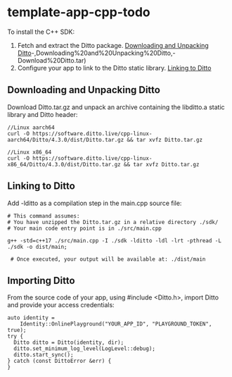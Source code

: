 # template-app-cpp-todo

To install the C++ SDK:
1. Fetch and extract the Ditto package. [Downloading and Unpacking Ditto](https://docs.ditto.live/installing-cpp#mNh1p:~:text=)-,Downloading%20and%20Unpacking%20Ditto,-Download%20Ditto.tar)
2. Configure your app to link to the Ditto static library. [Linking to Ditto](https://docs.ditto.live/installing-cpp#KF0yE:~:text=Add%20%2Dlditto%20as%20a%20compilation%20step%20in%20the%20main.cpp%20source%20file%3A)

## Downloading and Unpacking Ditto

Download Ditto.tar.gz and unpack an archive containing the libditto.a static library and Ditto header:

```
//Linux aarch64
curl -O https://software.ditto.live/cpp-linux-aarch64/Ditto/4.3.0/dist/Ditto.tar.gz && tar xvfz Ditto.tar.gz

//Linux x86_64
curl -O https://software.ditto.live/cpp-linux-x86_64/Ditto/4.3.0/dist/Ditto.tar.gz && tar xvfz Ditto.tar.gz
```

## Linking to Ditto

Add -lditto as a compilation step in the main.cpp source file: 
```
# This command assumes:
# You have unzipped the Ditto.tar.gz in a relative directory ./sdk/
# Your main code entry point is in ./src/main.cpp

g++ -std=c++17 ./src/main.cpp -I ./sdk -lditto -ldl -lrt -pthread -L ./sdk -o dist/main;

 # Once executed, your output will be available at: ./dist/main
```

## Importing Ditto

From the source code of your app, using #include <Ditto.h>,  import Ditto and provide your access credentials:
```
auto identity =
    Identity::OnlinePlayground("YOUR_APP_ID", "PLAYGROUND_TOKEN", true);
try {
  Ditto ditto = Ditto(identity, dir);
  ditto.set_minimum_log_level(LogLevel::debug);
  ditto.start_sync();
} catch (const DittoError &err) {
}
```

